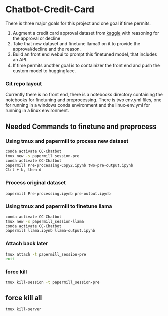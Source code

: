 # Chatbot-Credit-Card
There is three major goals for this project and one goal if time permits. 
1. Augment a credit card approval dataset from [kaggle](https://www.kaggle.com/datasets/rikdifos/credit-card-approval-prediction) with reasoning for the approval or decline
2. Take that new dataset and finetune llama3 on it to provide the approval/decline and the reason.
3. Build an front end webui to prompt this finetuned model, that includes an API.
4. If time permits another goal is to containizer the front end and push the custom model to huggingface.

### Git repo layout
Currently there is no front end, there is a notebooks directory containing the notebooks for finetuning and preprocessing. There is two env.yml files, one for running in a windows conda environment and the linux-env.yml for running in a linux environment.

## Needed Commands to finetune and preprocess
### Using tmux and papermill to process new dataset
```bash
conda activate CC-Chatbot
tmux new -s papermill_session-pre
conda activate CC-Chatbot
papermill Pre-processing-Copy2.ipynb two-pre-output.ipynb
Ctrl + b, then d
```
### Process original dataset
```bash
papermill Pre-processing.ipynb pre-output.ipynb
```

### Using tmux and papermill to finetune llama
```bash
conda activate CC-Chatbot
tmux new -s papermill_session-llama
conda activate CC-Chatbot
papermill llama.ipynb llama-output.ipynb
```

### Attach back later
```bash
tmux attach -t papermill_session-pre
exit
```

### force kill
```bash
tmux kill-session -t papermill_session-pre
```

## force kill all
```bash
tmux kill-server
```
